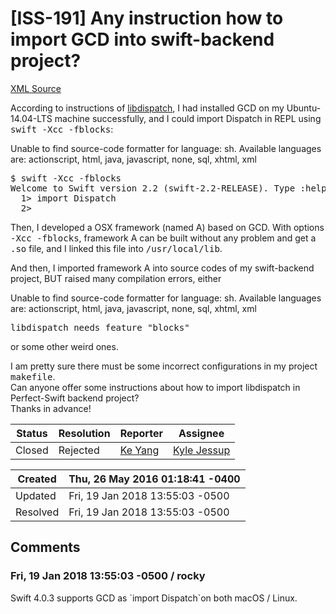 # [ISS-191] Any instruction how to import GCD into swift-backend project?

[XML Source](./xml/ISS-191.xml)
<p><p>According to instructions of <a href="https://github.com/keyOfVv/swift-corelibs-libdispatch/blob/master/INSTALL" class="external-link" rel="nofollow">libdispatch</a>, I had installed GCD on my Ubuntu-14.04-LTS machine successfully, and I could import Dispatch in REPL using <tt>swift -Xcc -fblocks</tt>:</p>
<div class="code panel" style="border-width: 1px;"><div class="codeContent panelContent">
<div class="error"><span class="error">Unable to find source-code formatter for language: sh.</span> Available languages are: actionscript, html, java, javascript, none, sql, xhtml, xml</div><pre>
$ swift -Xcc -fblocks
Welcome to Swift version 2.2 (swift-2.2-RELEASE). Type :help <span class="code-keyword">for</span> assistance.
  1&gt; <span class="code-keyword">import</span> Dispatch
  2&gt;  
</pre>
</div></div>

<p>Then, I developed a OSX framework (named A) based on GCD. With options <tt>-Xcc -fblocks</tt>, framework A can be built without any problem and get a <tt>.so</tt> file, and I linked this file into <tt>/usr/local/lib</tt>.</p>

<p>And then, I imported framework A into source codes of my swift-backend project, BUT raised many compilation errors, either</p>
<div class="code panel" style="border-width: 1px;"><div class="codeContent panelContent">
<div class="error"><span class="error">Unable to find source-code formatter for language: sh.</span> Available languages are: actionscript, html, java, javascript, none, sql, xhtml, xml</div><pre>
libdispatch needs feature <span class="code-quote">"blocks"</span>
</pre>
</div></div>
<p>or some other weird ones.</p>

<p>I am pretty sure there must be some incorrect configurations in my project <tt>makefile</tt>. <br/>
Can anyone offer some instructions about how to import libdispatch in Perfect-Swift backend project?<br/>
Thanks in advance!</p></p>





Status|Resolution|Reporter|Assignee
------|----------|--------|--------
Closed|Rejected|[Ke Yang](keyOfVv)|[Kyle Jessup]($kjessup)





Created|Thu, 26 May 2016 01:18:41 -0400
-------|--------------
Updated|Fri, 19 Jan 2018 13:55:03 -0500
Resolved|Fri, 19 Jan 2018 13:55:03 -0500


## Comments




### Fri, 19 Jan 2018 13:55:03 -0500 / rocky 

<p><p>Swift 4.0.3 supports GCD as `import Dispatch`on both macOS / Linux.</p></p>


